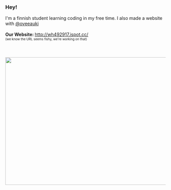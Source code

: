 ### Hey!

I'm a finnish student learning coding in my free time. I also made a website with <a href="https://github.com/oveeauki"> @oveeauki </a>
<br>
<br>
<b>Our Website: </b><a href="http://wh492917.ispot.cc/">http://wh492917.ispot.cc/</a>
<br><font size="1">  (we know the URL seems fishy, we're working on that)</font>
<br>
<br>
<br>
<br>
<img src="https://cdn.discordapp.com/attachments/593835440176627715/739913067076387087/doors.png" height="400" width="600"/>
